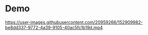 # Demo


https://user-images.githubusercontent.com/20959266/152909982-be8dd337-9772-4a39-9105-40ac5fc1b19d.mp4


